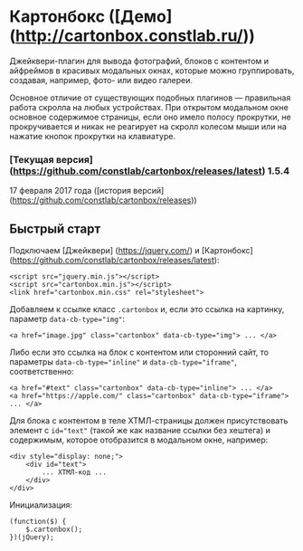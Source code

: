 # Картонбокс ([Демо] (http://cartonbox.constlab.ru/))

Джейквери-плагин для вывода фотографий, блоков с контентом и айфреймов в красивых модальных окнах, которые можно группировать, создавая, например, фото- или видео галереи.

Основное отличие от существующих подобных плагинов — правильная работа скролла на любых устройствах. При открытом модальном окне основное содержимое страницы, если оно имело полосу прокрутки, не прокручивается и никак не реагирует на скролл колесом мыши или на нажатие кнопок прокрутки на клавиатуре.

### [Текущая версия] (https://github.com/constlab/cartonbox/releases/latest) 1.5.4

17 февраля 2017 года ([история версий] (https://github.com/constlab/cartonbox/releases))

## Быстрый старт

Подключаем [Джейквери] (https://jquery.com/) и [Картонбокс] (https://github.com/constlab/cartonbox/releases/latest):

```
<script src="jquery.min.js"></script>
<script src="cartonbox.min.js"></script>
<link href="cartonbox.min.css" rel="stylesheet">
```

Добавляем к ссылке класс `.cartonbox` и, если это ссылка на картинку, параметр `data-cb-type="img"`:

```
<a href="image.jpg" class="cartonbox" data-cb-type="img"> ... </a>
```

Либо если это ссылка на блок с контентом или сторонний сайт, то параметры `data-cb-type="inline"` и `data-cb-type="iframe"`, соответственно:

```
<a href="#text" class="cartonbox" data-cb-type="inline"> ... </a>
<a href="https://apple.com/" class="cartonbox" data-cb-type="iframe"> ... </a>
```

Для блока с контентом в теле ХТМЛ-страницы должен присутствовать элемент с `id="text"` (такой же как название ссылки без хештега) и содержимым, которое отобразится в модальном окне, например:

```
<div style="display: none;">
    <div id="text">
        ... ХТМЛ-код ...
    </div>
</div>
```

Инициализация:

```
(function($) {
    $.cartonbox();
})(jQuery);
```
